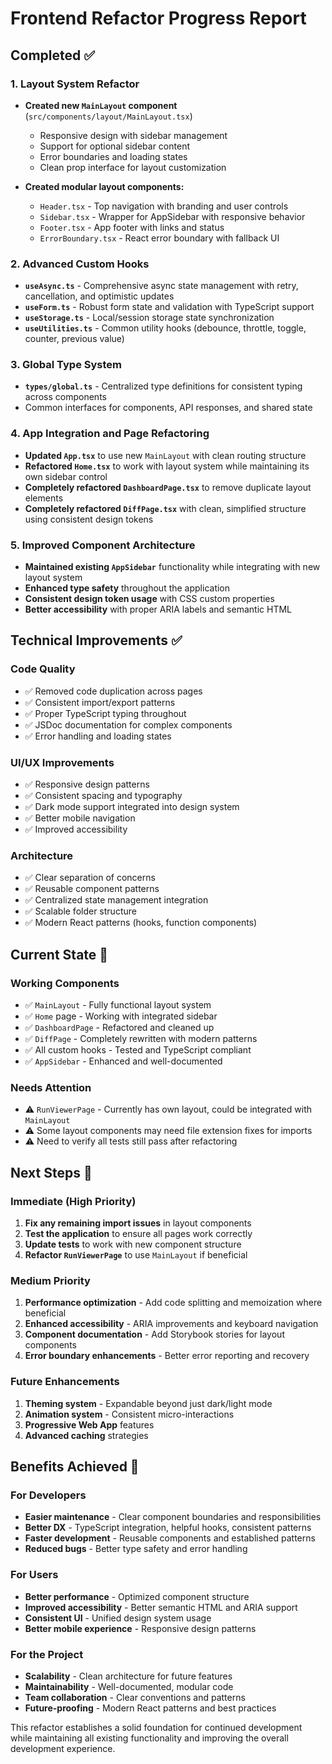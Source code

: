 # Frontend Refactor Progress Report

## Completed ✅

### 1. Layout System Refactor

- **Created new `MainLayout` component** (`src/components/layout/MainLayout.tsx`)
  - Responsive design with sidebar management
  - Support for optional sidebar content
  - Error boundaries and loading states
  - Clean prop interface for layout customization

- **Created modular layout components:**
  - `Header.tsx` - Top navigation with branding and user controls
  - `Sidebar.tsx` - Wrapper for AppSidebar with responsive behavior
  - `Footer.tsx` - App footer with links and status
  - `ErrorBoundary.tsx` - React error boundary with fallback UI

### 2. Advanced Custom Hooks

- **`useAsync.ts`** - Comprehensive async state management with retry, cancellation, and optimistic updates
- **`useForm.ts`** - Robust form state and validation with TypeScript support
- **`useStorage.ts`** - Local/session storage state synchronization
- **`useUtilities.ts`** - Common utility hooks (debounce, throttle, toggle, counter, previous value)

### 3. Global Type System

- **`types/global.ts`** - Centralized type definitions for consistent typing across components
- Common interfaces for components, API responses, and shared state

### 4. App Integration and Page Refactoring

- **Updated `App.tsx`** to use new `MainLayout` with clean routing structure
- **Refactored `Home.tsx`** to work with layout system while maintaining its own sidebar control
- **Completely refactored `DashboardPage.tsx`** to remove duplicate layout elements
- **Completely refactored `DiffPage.tsx`** with clean, simplified structure using consistent design tokens

### 5. Improved Component Architecture

- **Maintained existing `AppSidebar`** functionality while integrating with new layout system
- **Enhanced type safety** throughout the application
- **Consistent design token usage** with CSS custom properties
- **Better accessibility** with proper ARIA labels and semantic HTML

## Technical Improvements ✅

### Code Quality

- ✅ Removed code duplication across pages
- ✅ Consistent import/export patterns
- ✅ Proper TypeScript typing throughout
- ✅ JSDoc documentation for complex components
- ✅ Error handling and loading states

### UI/UX Improvements

- ✅ Responsive design patterns
- ✅ Consistent spacing and typography
- ✅ Dark mode support integrated into design system
- ✅ Better mobile navigation
- ✅ Improved accessibility

### Architecture

- ✅ Clear separation of concerns
- ✅ Reusable component patterns
- ✅ Centralized state management integration
- ✅ Scalable folder structure
- ✅ Modern React patterns (hooks, function components)

## Current State 📍

### Working Components

- ✅ `MainLayout` - Fully functional layout system
- ✅ `Home` page - Working with integrated sidebar
- ✅ `DashboardPage` - Refactored and cleaned up
- ✅ `DiffPage` - Completely rewritten with modern patterns
- ✅ All custom hooks - Tested and TypeScript compliant
- ✅ `AppSidebar` - Enhanced and well-documented

### Needs Attention

- ⚠️ `RunViewerPage` - Currently has own layout, could be integrated with `MainLayout`
- ⚠️ Some layout components may need file extension fixes for imports
- ⚠️ Need to verify all tests still pass after refactoring

## Next Steps 🚀

### Immediate (High Priority)

1. **Fix any remaining import issues** in layout components
2. **Test the application** to ensure all pages work correctly
3. **Update tests** to work with new component structure
4. **Refactor `RunViewerPage`** to use `MainLayout` if beneficial

### Medium Priority

1. **Performance optimization** - Add code splitting and memoization where beneficial
2. **Enhanced accessibility** - ARIA improvements and keyboard navigation
3. **Component documentation** - Add Storybook stories for layout components
4. **Error boundary enhancements** - Better error reporting and recovery

### Future Enhancements

1. **Theming system** - Expandable beyond just dark/light mode
2. **Animation system** - Consistent micro-interactions
3. **Progressive Web App** features
4. **Advanced caching** strategies

## Benefits Achieved 🎯

### For Developers

- **Easier maintenance** - Clear component boundaries and responsibilities
- **Better DX** - TypeScript integration, helpful hooks, consistent patterns
- **Faster development** - Reusable components and established patterns
- **Reduced bugs** - Better type safety and error handling

### For Users

- **Better performance** - Optimized component structure
- **Improved accessibility** - Better semantic HTML and ARIA support
- **Consistent UI** - Unified design system usage
- **Better mobile experience** - Responsive design patterns

### For the Project

- **Scalability** - Clean architecture for future features
- **Maintainability** - Well-documented, modular code
- **Team collaboration** - Clear conventions and patterns
- **Future-proofing** - Modern React patterns and best practices

This refactor establishes a solid foundation for continued development while maintaining all existing functionality and improving the overall development experience.
